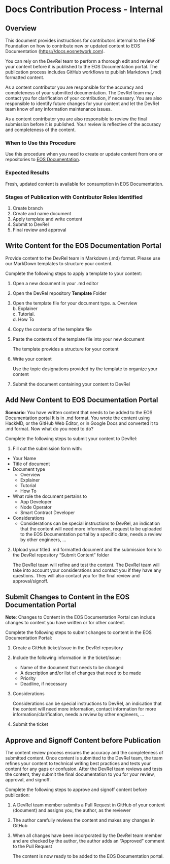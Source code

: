 

# Docs Contribution Process - Internal

## Overview
This document provides instructions for contributors internal to the ENF Foundation on how to contribute new or updated content to EOS Documentation (https://docs.eosnetwork.com).

 You can rely on the DevRel team to perform a thorough edit and review of your content before it is published to the EOS Documentation portal. The publication process includes GitHub workflows to publish Markdown (.md) formatted content.

As a content contributor you are responsible for the accuracy and completeness of your submitted documentation. The DevRel team may contact you for clarification of your contribution, if necessary. You are also responsible to identify future changes for your content and let the DevRel team know of any information maintenance issues.

As a content contributor you are also responsible to review the final submission before it is published. Your review is reflective of the accuracy and completeness of the content.

### When to Use this Procedure
Use this procedure when you need to create or update content from one or repositories to  [EOS Documentation](https://docs.eosnetwork.com).

### Expected Results
Fresh, updated content is available for consumption in EOS Documentation.

### Stages of Publication with Contributor Roles Identified
1. Create branch
2. Create and name document
3. Apply template and write content
4. Submit to DevRel
5. Final review and approval


## Write Content for the EOS Documentation Portal
Provide content to the DevRel team in Markdown (.md) format. Please use our MarkDown templates to structure your content.


Complete the following steps to apply a template to your content:
1. Open a new document in your .md editor
2. Open the DevRel repository **Template** Folder
3. Open the template file for your document type. 
      a. Overview  
      b. Explainer  
      c. Tutorial.  
      d. How To
4. Copy the contents of the template file
5. Paste the contents of the template file into your new document

   The template provides a structure for your content
6. Write your content

   Use the topic designations provided by the template to organize your content  

7. Submit the document containing your content to DevRel

## Add New Content to EOS Documentation Portal

**Scenario**: You have written content that needs to be added to the EOS Documentation portal It is in .md format. You wrote the content using HackMD, or the GitHub Web Editor, or in Google Docs and converted it to .md format. Now what do you need to do?

Complete the following steps to submit your content to DevRel:

1. Fill out the submission form with:
* Your Name
* Title of document
* Document type
  * Overview
  * Explainer
  * Tutorial
  * How To
* What role the document pertains to
  * App Developer
  * Node Operator
  * Smart Contract Developer
* Considerations
  * Considerations can be special instructions to DevRel, an indication that the content will need more information, request to be uploaded to the EOS Documentation portal by a specific date, needs a review by other engineers, …

2. Upload your titled .md formatted document and the submission form to the DevRel repository “Submit Content” folder

   The DevRel team will refine and test the content. The DevRel team will take into account your considerations and contact you if they have any questions. They will also contact you for the final review and approval/signoff.

## Submit Changes to Content in the EOS Documentation Portal
**Note**: Changes to Content in the EOS Documentation Portal can include changes to content you have written or for other content.

Complete the following steps to submit changes to content in the EOS Documentation Portal:
1. Create a GitHub ticket/issue in the DevRel repository
2. Include the following information in the ticket/issue:
   * Name of the document that needs to be changed
   * A description and/or list of changes that need to be made
   * Priority
   * Deadline, if necessary
 5. Considerations

    Considerations can be special instructions to DevRel, an indication that the content will need more information, contact information for more information/clarification, needs a review by other engineers, …
3. Submit the ticket


## Approve and Signoff Content before Publication
The content review process ensures the accuracy and the completeness of submitted content. Once content is submitted to the DevRel team, the team refines your content to technical writing best practices and tests your content for any gaps or confusion. After the DevRel team reviews and tests the content, they submit the final documentation to you for your review, approval, and signoff.

Complete the following steps to approve and signoff content before publication:
1. A DevRel team member submits a Pull Request in GitHub of your content (document) and assigns you, the author, as the reviewer
2. The author carefully reviews the content and makes any changes in GitHub
3. When all changes have been incorporated by the DevRel team member and are checked by the author, the author adds an “Approved” comment to the Pull Request 

   The content is now ready to be added to the EOS Documentation portal.


